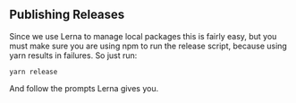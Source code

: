 ## Publishing Releases

Since we use Lerna to manage local packages this is fairly easy, but you must make sure you are using npm to run the release script, because using yarn results in failures. So just run:

`yarn release`

And follow the prompts Lerna gives you.
